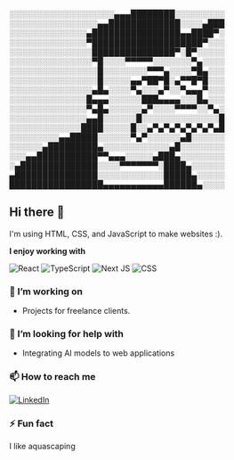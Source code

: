 ░░░░░░░░░░░░░░░░░░░▄▄▄████████░░░░░░░░░
░░░░░░░░░░░░░░░░▄▄█████████████░░░░▄███
░░░░░░░░░░░░░░▄████████████████▄▄████▀░
░░░░░░░░░░░░░░▀████████████████████▀░░░
░░░░░░░░░░░░░░░███████████████▀░█▀░░░░░
░░░░░░░░░░░░░░░▀█░░░░▀▀▀▀▀░░░░░░░▀▄░░░░
░░░░░░░░░░░░░░░░█░░░░░░░░▀▀▀▄░░░░▀█▄░░░
░░░░░░░░░░░░░░░░█░░░░░▄▄▀██▀█░▄▀▀█▀█░░░
░░░░░░░░░░░░░░░▄█▄░░░░▀▄░░░▄▀░░▀▄▄▄▀░░░
░░░░░░░░░░░░░░█▄▄▄░░░░░░███▄▄▄▄░░░█▄░░░
░░░░░░░░░░░░░░▀▄█▄░░░░░░▄▀░░░░▀▀▀▀░░▀▄░
░░░░░░░░░░░░░░▄▄█░░░░░░█░░░░░░░░░░░░░░█
░░░░░░░░░░░░░████░░░░░█░░▄▀▄▀▄▀▄▀▄▀▄▀▄█
░░░░░░░░░▄▄█████░░░░░░▀▄▀░░░░░░▄█░░░░░░
░░░░░░▄█████████▄░░░░░░░░░░░░▄█░░░░░░░░
░░░▄▄███████████▀▀▄▄▄░░░░░▄███▄░░░░░░░░
░▄██████████████░░░░▀▀▀▀▀▀▀░████▄░░░░░░
▄███████████████░░░░░░░░░░░░█████▄░░░░░
█████████████████▄▄▄▄▄▄▄▄▄▄▄██████▄░░░░



 
## Hi there 👋

I'm using HTML, CSS, and JavaScript to make websites :). 

**I enjoy working with**

<div display="flex">
  <img src="https://img.shields.io/badge/react-%2320232a.svg?style=for-the-badge&logo=react&logoColor=%2361DAFB" alt="React"/>
  <img src="https://img.shields.io/badge/typescript-%23007ACC.svg?style=for-the-badge&logo=typescript&logoColor=white" alt="TypeScript"/>
  <img src="https://img.shields.io/badge/Next-black?style=for-the-badge&logo=next.js&logoColor=white" alt="Next JS"/>
  <img src="https://img.shields.io/badge/css3-%231572B6.svg?style=for-the-badge&logo=css3&logoColor=white" alt="CSS"/>
</div>

### 🔭 I’m working on

- Projects for freelance clients.

### 🤔 I’m looking for help with

- Integrating AI models to web applications

### 📫 How to reach me

<div display="flex">
  <a href="https://www.linkedin.com/in/luis-magana-magana/">
    <img src="https://img.shields.io/badge/linkedin-%230077B5.svg?style=for-the-badge&logo=linkedin&logoColor=white" alt="LinkedIn"/>
  </a>
</div>

### ⚡ Fun fact

I like aquascaping 

